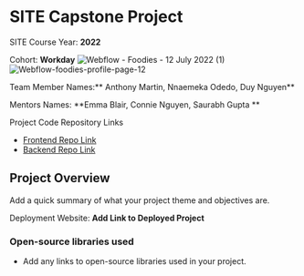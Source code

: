 # SITE Capstone Project

SITE Course Year: **2022**

Cohort: **Workday**
![Webflow - Foodies - 12 July 2022 (1)](https://user-images.githubusercontent.com/54002497/178554680-562d37ea-080f-4328-a417-58eb5ad2be43.gif)
![Webflow-foodies-profile-page-12](https://user-images.githubusercontent.com/54002497/178554715-7bc0de09-a6c3-47f6-937a-2c216dc966ed.gif)

Team Member Names:** Anthony Martin, Nnaemeka Odedo, Duy Nguyen**

Mentors Names: **Emma Blair, Connie Nguyen, Saurabh Gupta **

Project Code Repository Links

* [Frontend Repo Link]()
* [Backend Repo Link]()

## Project Overview

Add a quick summary of what your project theme and objectives are. 

Deployment Website: **Add Link to Deployed Project**

### Open-source libraries used

- Add any links to open-source libraries used in your project.
